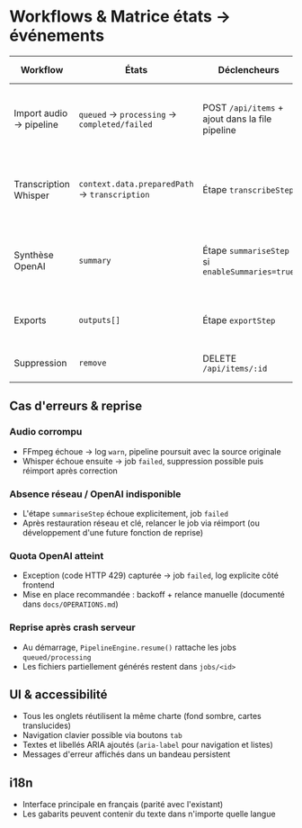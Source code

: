 # Workflows & Matrice états → événements

| Workflow | États | Déclencheurs | Sorties | Gestion erreurs |
| --- | --- | --- | --- | --- |
| Import audio → pipeline | `queued` → `processing` → `completed/failed` | POST `/api/items` + ajout dans la file pipeline | exports TXT/MD/VTT, logs horodatés, progression | Exceptions étapes → `failed` + log erreur + conservation dossier |
| Transcription Whisper | `context.data.preparedPath` → `transcription` | Étape `transcribeStep` | Texte brut + segments + langue | CLI introuvable → exception ; JSON manquant → exception |
| Synthèse OpenAI | `summary` | Étape `summariseStep` si `enableSummaries=true` | Markdown structuré | Clé manquante → exception ; réponse vide → exception |
| Exports | `outputs[]` | Étape `exportStep` | `transcription_raw.txt`, `summary.md`, `subtitles.vtt` | Transcription vide → exception bloquante |
| Suppression | `remove` | DELETE `/api/items/:id` | Dossier supprimé + job/logs retirés | Job introuvable → 404 |

## Cas d'erreurs & reprise

### Audio corrompu
- FFmpeg échoue → log `warn`, pipeline poursuit avec la source originale
- Whisper échoue ensuite → job `failed`, suppression possible puis réimport après correction

### Absence réseau / OpenAI indisponible
- L'étape `summariseStep` échoue explicitement, job `failed`
- Après restauration réseau et clé, relancer le job via réimport (ou développement d'une future fonction de reprise)

### Quota OpenAI atteint
- Exception (code HTTP 429) capturée → job `failed`, log explicite côté frontend
- Mise en place recommandée : backoff + relance manuelle (documenté dans `docs/OPERATIONS.md`)

### Reprise après crash serveur
- Au démarrage, `PipelineEngine.resume()` rattache les jobs `queued/processing`
- Les fichiers partiellement générés restent dans `jobs/<id>`

## UI & accessibilité

- Tous les onglets réutilisent la même charte (fond sombre, cartes translucides)
- Navigation clavier possible via boutons `tab`
- Textes et libellés ARIA ajoutés (`aria-label` pour navigation et listes)
- Messages d'erreur affichés dans un bandeau persistent

## i18n

- Interface principale en français (parité avec l'existant)
- Les gabarits peuvent contenir du texte dans n'importe quelle langue
